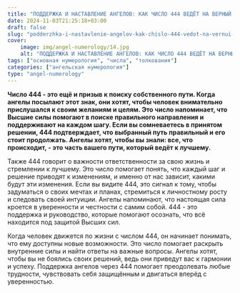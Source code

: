 ```yaml
---
title: "ПОДДЕРЖКА И НАСТАВЛЕНИЕ АНГЕЛОВ: КАК ЧИСЛО 444 ВЕДЁТ НА ВЕРНЫЙ ПУТЬ"
date: 2024-11-03T21:25:18+03:00
draft: false
slug: "podderzhka-i-nastavlenie-angelov-kak-chislo-444-vedot-na-vernui-put"
cover:
    image: img/angel-numerology/14.jpg
    alt: "ПОДДЕРЖКА И НАСТАВЛЕНИЕ АНГЕЛОВ: КАК ЧИСЛО 444 ВЕДЁТ НА ВЕРНЫЙ ПУТЬ"
tags: ["основная нумерология", "числа", "толкования"]
categories: ["ангельская нумерология"]
type: "angel-numerology"
---
```


**Число 444 - это ещё и призыв к поиску собственного пути. Когда ангелы посылают этот знак, они хотят, чтобы человек внимательно прислушался к своим желаниям и целям. Это число напоминает, что Высшие силы помогают в поиске правильного направления и поддерживают на каждом шагу. Если вы сомневаетесь в принятом решении, 444 подтверждает, что выбранный путь правильный и его стоит продолжать. Ангелы хотят, чтобы вы знали: все, что происходит, - это часть вашего пути, который ведёт к лучшему.**

Также 444 говорит о важности ответственности за свою жизнь и стремлении к лучшему. Это число помогает понять, что каждый шаг и решение приводят к изменениям, и именно от нас зависит, какими будут эти изменения. Если вы видите 444, это сигнал к тому, чтобы задуматься о своих мечтах и планах, стремиться к личностному росту и следовать своей интуиции. Ангелы напоминают, что настоящая сила кроется в уверенности и честности с самим собой. 444 - это поддержка и руководство, которые помогают осознать, что всё находится под защитой Высших сил.

Когда человек движется по жизни с числом 444, он начинает понимать, что ему доступны новые возможности. Это число помогает раскрыть внутренние силы и найти ответы на важные вопросы. Ангелы хотят, чтобы вы не боялись своих решений, ведь они приведут вас к гармонии и успеху. Поддержка ангелов через 444 помогает преодолевать любые трудности, чувствовать себя защищённым и двигаться вперёд с уверенностью.


